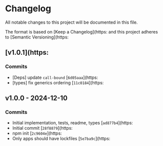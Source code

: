 # Changelog

All notable changes to this project will be documented in this file.

The format is based on [Keep a Changelog](https:
and this project adheres to [Semantic Versioning](https:

## [v1.0.1](https:

### Commits

- [Deps] update `call-bound` [`6d05aaa`](https:
- [types] fix generics ordering [`11c0184`](https:

## v1.0.0 - 2024-12-10

### Commits

- Initial implementation, tests, readme, types [`ad877b4`](https:
- Initial commit [`28f8879`](https:
- npm init [`2c9604e`](https:
- Only apps should have lockfiles [`5e7ba9c`](https:
